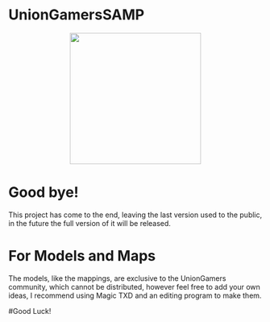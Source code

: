 # UnionGamersSAMP
  <p align="center">
  <img width="260" height="260" src="https://media.discordapp.net/attachments/864930940181676050/868384771745656862/logo_new.jpg?width=250&height=250">
</p>

# Good bye!
This project has come to the end, leaving the last version used to the public, in the future the full version of it will be released.
# For Models and Maps
The models, like the mappings, are exclusive to the UnionGamers community, which cannot be distributed, however feel free to add your own ideas, I recommend using Magic TXD and an editing program to make them.

#Good Luck!
